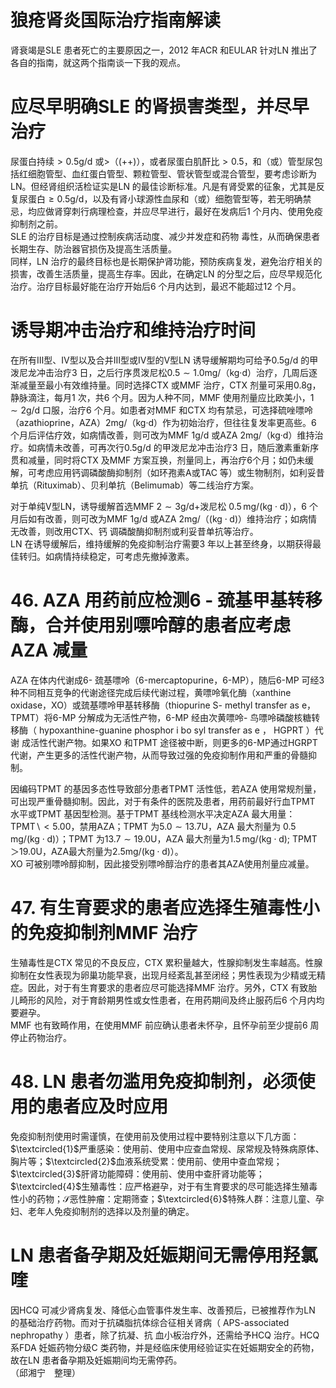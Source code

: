 # 狼疮肾炎国际治疗指南解读  
肾衰竭是SLE 患者死亡的主要原因之一，2012 年ACR 和EULAR 针对LN 推出了各自的指南，就这两个指南谈一下我的观点。  
#  应尽早明确SLE 的肾损害类型，并尽早治疗  
尿蛋白持续$>0.5\mathrm{g/d}$ 或$>$（$(++)$），或者尿蛋白肌酐比$>0.5$，和（或）管型尿包括红细胞管型、血红蛋白管型、颗粒管型、管状管型或混合管型，要考虑诊断为$\mathrm{LN}$。但经肾组织活检证实是LN 的最佳诊断标准。凡是有肾受累的征象，尤其是反复尿蛋白$\geqslant0.5\mathrm{g/d}$，以及有肾小球源性血尿和（或）细胞管型等，若无明确禁忌，均应做肾穿刺行病理检查，并应尽早进行，最好在发病后1 个月内、使用免疫抑制剂之前。  
SLE  的治疗目标是通过控制疾病活动度、减少并发症和药物 毒性，从而确保患者长期生存、防治器官损伤及提高生活质量。  
同样，LN 治疗的最终目标也是长期保护肾功能，预防疾病复发，避免治疗相关的损害，改善生活质量，提高生存率。因此，在确定LN 的分型之后，应尽早规范化治疗。治疗目标最好能在治疗开始后6 个月内达到，最迟不能超过12 个月。  
#  诱导期冲击治疗和维持治疗时间  
在所有Ⅲ型、Ⅳ型以及合并Ⅲ型或Ⅳ型的Ⅴ型LN 诱导缓解期均可给予$0.5\mathrm{g/d}$ 的甲泼尼龙冲击治疗3 日，之后行序贯泼尼松$0.5\sim1.0\mathrm{mg/}$（kg·d）治疗，几周后逐渐减量至最小有效维持量。同时选择CTX 或MMF 治疗，CTX 剂量可采用$0.8\mathrm{g}$，静脉滴注，每月1 次，共6 个月。因为人种不同，MMF 使用剂量应比欧美小，$1\sim2\mathrm{g/d}$ 口服，治疗6 个月。如患者对MMF 和CTX 均有禁忌，可选择硫唑嘌呤（azathioprine，AZA）2mg/（kg·d）作为初始治疗，但往往复发率更高些。6 个月后评估疗效，如病情改善，则可改为MMF 1g/d 或AZA 2mg/（kg·d）维持治疗。如病情未改善，可再次行$0.5\mathrm{g/d}$ 的甲泼尼龙冲击治疗3 日，随后激素重新序贯和减量，同时将CTX 及MMF 方案互换，剂量同上，再治疗6个月；如仍未缓解，可考虑应用钙调磷酸酶抑制剂（如环孢素A或TAC 等）或生物制剂，如利妥昔单抗（Rituximab）、贝利单抗（Belimumab）等二线治疗方案。  

对于单纯Ⅴ型LN，诱导缓解首选$\mathrm{MMF}~2\sim3\mathrm{g/d}+$泼尼松 $0.5\, \mathrm{mg/(kg\cdot d)}$），6 个月后如有改善，则可改为MMF $1\mathrm{g/d}$ 或AZA $2\mathrm{mg}/$（$(\mathrm{kg}\cdot\mathrm{d})$）维持治疗；如病情无改善，则改用CTX、钙 调磷酸酶抑制剂或利妥昔单抗等治疗。  
LN 在诱导缓解后，维持缓解的免疫抑制治疗需要3 年以上甚至终身，以期获得最佳转归。如病情持续稳定，可考虑先撤掉激素。  
# 46. AZA 用药前应检测6 - 巯基甲基转移酶，合并使用别嘌呤醇的患者应考虑AZA 减量  
AZA 在体内代谢成6- 巯基嘌呤（6-mercaptopurine，6-MP），随后6-MP 可经3 种不同相互竞争的代谢途径完成后续代谢过程，黄嘌呤氧化酶（xanthine oxidase，XO）或巯基嘌呤甲基转移酶（thiopurine S- methyl transfer as e，TPMT）将6-MP 分解成为无活性产物，6-MP 经由次黄嘌呤- 鸟嘌呤磷酸核糖转移酶（ hypoxanthine-guanine phosphor i bo syl transfer as e ， HGPRT ）代谢 成活性代谢产物。如果XO 和TPMT 途径被中断，则更多的6-MP通过HGRPT 代谢，产生更多的活性代谢产物，从而导致过强的免疫抑制作用和严重的骨髓抑制。  

因编码TPMT 的基因多态性导致部分患者TPMT 活性低，若AZA 使用常规剂量，可出现严重骨髓抑制。因此，对于有条件的医院及患者，用药前最好行血TPMT 水平或TPMT 基因型检测。基于TPMT 基线检测水平决定AZA 最大用量：TPMT${\backslash}{<}5.00$，禁用AZA；TPMT 为$5.0\sim13.7\mathrm{U}$，AZA 最大剂量为 $0.5\, \mathrm{mg/(kg\cdot d)}$）；TPMT 为$13.7\sim19.0\mathrm{U}$，AZA 最大剂量为$1.5\,\mathrm{mg/(kg\cdot d)}$; TPMT＞19.0U，AZA最大剂量为$2.5\mathrm{mg/(kg\cdot d)}$）。  
XO 可被别嘌呤醇抑制，因此接受别嘌呤醇治疗的患者其AZA使用剂量应减量。  
# 47. 有生育要求的患者应选择生殖毒性小的免疫抑制剂MMF 治疗  
生殖毒性是CTX 常见的不良反应，CTX 累积量越大，性腺抑制发生率越高。性腺抑制在女性表现为卵巢功能早衰，出现月经紊乱甚至闭经；男性表现为少精或无精症。因此，对于有生育要求的患者应尽可能选择MMF 治疗。另外，CTX 有致胎儿畸形的风险，对于育龄期男性或女性患者，在用药期间及终止服药后6 个月内均要避孕。  
MMF 也有致畸作用，在使用MMF 前应确认患者未怀孕，且怀孕前至少提前6 周停止药物治疗。  
# 48. LN 患者勿滥用免疫抑制剂，必须使用的患者应及时应用  
免疫抑制剂使用时需谨慎，在使用前及使用过程中要特别注意以下几方面：$\textcircled{1}$严重感染：使用前、使用中应查血常规、尿常规及特殊病原体、胸片等；$\textcircled{2}$血液系统受累：使用前、使用中查血常规；$\textcircled{3}$肝肾功能障碍：使用前、使用中查肝肾功能等；$\textcircled{4}$生殖毒性：应严格避孕，对于有生育要求的尽可能选择生殖毒性小的药物；$\mathcal{S}$恶性肿瘤：定期筛查；$\textcircled{6}$特殊人群：注意儿童、孕妇、老年人免疫抑制剂的选择以及剂量的确定。  
#  LN 患者备孕期及妊娠期间无需停用羟氯喹  
因HCQ 可减少肾病复发、降低心血管事件发生率、改善预后，已被推荐作为LN 的基础治疗药物。而对于抗磷脂抗体综合征相关肾病（ APS-associated nephropathy ）患者，除了抗凝、抗 血小板治疗外，还需给予HCQ 治疗。HCQ 系FDA 妊娠药物分级C 类药物，并是经临床使用经验证实在妊娠期安全的药物，故在LN 患者备孕期及妊娠期间均无需停药。  
（邱湘宁　整理）  